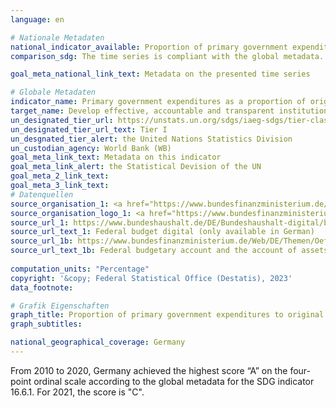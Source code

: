 ```yaml
---
language: en    

# Nationale Metadaten    
national_indicator_available: Proportion of primary government expenditures to original approved budget    
comparison_sdg: The time series is compliant with the global metadata.    

goal_meta_national_link_text: Metadata on the presented time series    

# Globale Metadaten    
indicator_name: Primary government expenditures as a proportion of original approved budget, by sector (or by budget codes or similar)    
target_name: Develop effective, accountable and transparent institutions at all levels    
un_designated_tier_url: https://unstats.un.org/sdgs/iaeg-sdgs/tier-classification/    
un_designated_tier_url_text: Tier I    
un_desgnated_tier_alert: the United Nations Statistics Division    
un_custodian_agency: World Bank (WB)    
goal_meta_link_text: Metadata on this indicator    
goal_meta_link_alert: the Statistical Devision of the UN    
goal_meta_2_link_text:     
goal_meta_3_link_text:         
# Datenquellen
source_organisation_1: <a href="https://www.bundesfinanzministerium.de/EN" target="_blank"> Federal Ministry of Finance </a>
source_organisation_logo_1: <a href="https://www.bundesfinanzministerium.de/EN" target="_blank"><img src="https://g205sdgs.github.io/sdg-indicators/public/OrgImgEn/bmf.png" alt="Logo bmf" style="height:60px; width:148px"/></a>
source_url_1: https://www.bundeshaushalt.de/DE/Bundeshaushalt-digital/bundeshaushalt-digital.html
source_url_text_1: Federal budget digital (only available in German)
source_url_1b: https://www.bundesfinanzministerium.de/Web/DE/Themen/Oeffentliche_Finanzen/Bundeshaushalt/Haushalts_und_Vermoegensrechnungen_des_Bundes/haushalts_vermoegensrechnungen_des_bundes.html
source_url_text_1b: Federal budgetary account and the account of assets and liabilities (only available in German)
    
computation_units: "Percentage"    
copyright: '&copy; Federal Statistical Office (Destatis), 2023'    
data_footnote:     

# Grafik Eigenschaften    
graph_title: Proportion of primary government expenditures to original approved budget
graph_subtitles:    

national_geographical_coverage: Germany    
---
```



From 2010 to 2020, Germany achieved the highest score “A” on the four-point ordinal scale according to the global metadata for the SDG indicator 16.6.1. For 2021, the score is "C".